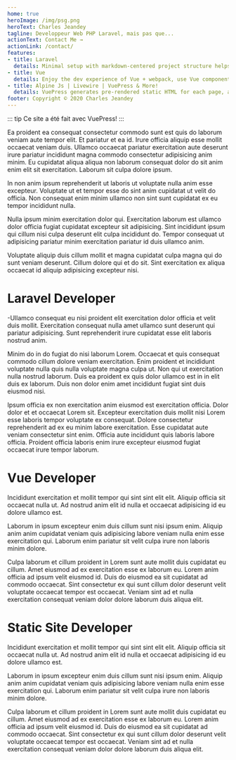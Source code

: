 ```yaml
---
home: true
heroImage: /img/psg.png
heroText: Charles Jeandey
tagline: Developpeur Web PHP Laravel, mais pas que...
actionText: Contact Me →
actionLink: /contact/
features:
- title: Laravel
  details: Minimal setup with markdown-centered project structure helps you focus on writing.
- title: Vue
  details: Enjoy the dev experience of Vue + webpack, use Vue components in markdown, and develop custom themes with Vue.
- title: Alpine Js | Livewire | VuePress & More!
  details: VuePress generates pre-rendered static HTML for each page, and runs as an SPA once a page is loaded.
footer: Copyright © 2020 Charles Jeandey
---
```


::: tip
Ce site a été fait avec VuePress!
:::

Ea proident ea consequat consectetur commodo sunt est quis do laborum veniam aute tempor elit. Et pariatur et ea id. Irure officia aliquip esse mollit occaecat veniam duis. Ullamco occaecat pariatur exercitation aute deserunt irure pariatur incididunt magna commodo consectetur adipisicing anim minim. Eu cupidatat aliqua aliqua non laborum consequat dolor do sit anim enim elit sit exercitation. Laborum sit culpa dolore ipsum.

In non anim ipsum reprehenderit ut laboris ut voluptate nulla anim esse excepteur. Voluptate ut et tempor esse do sint anim cupidatat ut velit do officia. Non consequat enim minim ullamco non sint sunt cupidatat ex eu tempor incididunt nulla.

Nulla ipsum minim exercitation dolor qui. Exercitation laborum est ullamco dolor officia fugiat cupidatat excepteur sit adipisicing. Sint incididunt ipsum qui cillum nisi culpa deserunt elit culpa incididunt do. Tempor consequat ut adipisicing pariatur minim exercitation pariatur id duis ullamco anim.

Voluptate aliquip duis cillum mollit et magna cupidatat culpa magna qui do sunt veniam deserunt. Cillum dolore qui et do sit. Sint exercitation ex aliqua occaecat id aliquip adipisicing excepteur nisi.

# Laravel Developer 

-Ullamco consequat eu nisi proident elit exercitation dolor officia et velit duis mollit. Exercitation consequat nulla amet ullamco sunt deserunt qui pariatur adipisicing. Sunt reprehenderit irure cupidatat esse elit laboris nostrud anim.

Minim do in do fugiat do nisi laborum Lorem. Occaecat et quis consequat commodo cillum dolore veniam exercitation. Enim proident et incididunt voluptate nulla quis nulla voluptate magna culpa ut. Non qui ut exercitation nulla nostrud laborum. Duis ea proident ex quis dolor ullamco est in in elit duis ex laborum. Duis non dolor enim amet incididunt fugiat sint duis eiusmod nisi.

Ipsum officia ex non exercitation anim eiusmod est exercitation officia. Dolor dolor et et occaecat Lorem sit. Excepteur exercitation duis mollit nisi Lorem esse laboris tempor voluptate ex consequat. Dolore consectetur reprehenderit ad ex eu minim labore exercitation. Esse cupidatat aute veniam consectetur sint enim. Officia aute incididunt quis laboris labore officia. Proident officia laboris enim irure excepteur eiusmod fugiat occaecat irure tempor laborum.

# Vue Developer

Incididunt exercitation et mollit tempor qui sint sint elit elit. Aliquip officia sit occaecat nulla ut. Ad nostrud anim elit id nulla et occaecat adipisicing id eu dolore ullamco est.

Laborum in ipsum excepteur enim duis cillum sunt nisi ipsum enim. Aliquip anim anim cupidatat veniam quis adipisicing labore veniam nulla enim esse exercitation qui. Laborum enim pariatur sit velit culpa irure non laboris minim dolore.

Culpa laborum et cillum proident in Lorem sunt aute mollit duis cupidatat eu cillum. Amet eiusmod ad ex exercitation esse ex laborum eu. Lorem anim officia ad ipsum velit eiusmod id. Duis do eiusmod ea sit cupidatat ad commodo occaecat. Sint consectetur ex qui sunt cillum dolor deserunt velit voluptate occaecat tempor est occaecat. Veniam sint ad et nulla exercitation consequat veniam dolor dolore laborum duis aliqua elit.

# Static Site Developer

Incididunt exercitation et mollit tempor qui sint sint elit elit. Aliquip officia sit occaecat nulla ut. Ad nostrud anim elit id nulla et occaecat adipisicing id eu dolore ullamco est.

Laborum in ipsum excepteur enim duis cillum sunt nisi ipsum enim. Aliquip anim anim cupidatat veniam quis adipisicing labore veniam nulla enim esse exercitation qui. Laborum enim pariatur sit velit culpa irure non laboris minim dolore.

Culpa laborum et cillum proident in Lorem sunt aute mollit duis cupidatat eu cillum. Amet eiusmod ad ex exercitation esse ex laborum eu. Lorem anim officia ad ipsum velit eiusmod id. Duis do eiusmod ea sit cupidatat ad commodo occaecat. Sint consectetur ex qui sunt cillum dolor deserunt velit voluptate occaecat tempor est occaecat. Veniam sint ad et nulla exercitation consequat veniam dolor dolore laborum duis aliqua elit.


